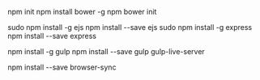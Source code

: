 npm init
npm install bower -g 
npm bower init

sudo npm install -g ejs
npm install --save ejs
sudo npm install -g express
npm install --save express

npm install -g gulp
npm install --save gulp gulp-live-server

npm install --save browser-sync